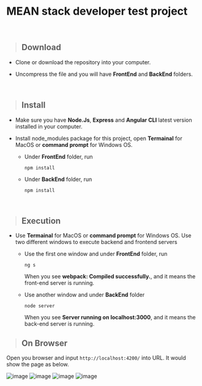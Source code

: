 # MEAN stack developer test project
<br/>  

>## Download

* Clone or download the repository into your computer.

* Uncompress the file and you will have **FrontEnd** and **BackEnd** folders.  
<br />  

>## Install

* Make sure you have **Node.Js**, **Express** and **Angular CLI** latest version installed in your computer.

* Install node_modules package for this project, open **Termainal** for MacOS or **command prompt** for Windows OS.

  - Under **FrontEnd** folder, run
  
    ```npm install```

  - Under **BackEnd** folder, run
  
    ```npm install```
    
<br />  

>## Execution

* Use **Termainal** for MacOS or **command prompt** for Windows OS. Use two different windows to execute backend and frontend servers

  - Use the first one window and under **FrontEnd** folder, run
  
      ```ng s```
      
    When you see **webpack: Compiled successfully.**, and it means the front-end server is running.
    

    
  - Use another window and under **BackEnd** folder
  
     ```node server```
    
    When you see **Server running on localhost:3000**, and it means the back-end server is running.
    
    
    
>## On Browser

Open you browser and input ```http://localhost:4200/``` into URL. It would show the page as below.


![image](https://user-images.githubusercontent.com/12676014/39284520-aeaff13c-48e1-11e8-82c0-c5c9db1d9fec.png)
![image](https://user-images.githubusercontent.com/12676014/39284991-18f11f60-48e4-11e8-912b-bedaa55c9280.png)
![image](https://user-images.githubusercontent.com/12676014/39285017-3022fbae-48e4-11e8-8958-c9b6cb4a2293.png)
![image](https://user-images.githubusercontent.com/12676014/39285033-4417a38a-48e4-11e8-81eb-8bd4cfa3bb47.png)

